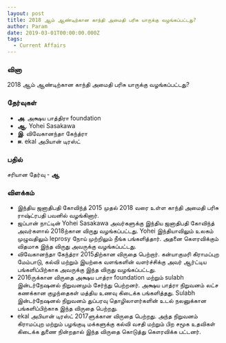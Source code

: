 ```yaml
---
layout: post
title: 2018 ஆம் ஆண்டிற்கான காந்தி அமைதி பரிசு யாருக்கு வழங்கப்பட்டது?
author: Param
date: 2019-03-01T00:00:00.000Z
tags: 
  - Current Affairs
---
```


### வினா

2018 ஆம் ஆண்டிற்கான காந்தி அமைதி பரிசு யாருக்கு வழங்கப்பட்டது?

### தேர்வுகள்

- **அ**. அக்ஷய பாத்திரா foundation
- **ஆ**. Yohei Sasakawa
- **இ**. விவேகானந்தா கேந்த்ரா
- **ஈ**. ekal அபியான் டிரஸ்ட்

### பதில் 

சரியான தேர்வு - **ஆ**

### விளக்கம்

- இந்திய ஜனாதிபதி கோவிந்த் 2015 முதல் 2018 வரை உள்ள காந்தி அமைதி பரிசு ராஷ்ட்ரபதி பவனில் வழங்கினார்.
- ஜப்பான் நாட்டின் Yohei Sasakawa அவர்களுக்கு இந்திய ஜனாதிபதி கோவிந்த் அவர்களால் 2018ற்கான விருது வழங்கப்பட்டது. Yohei இந்தியாவிலும் உலகம் முழுவதிலும் leprosy நோய் முற்றிலும் நீங்க பங்களித்தார். அதனை கௌரவிக்கும் விதமாக இந்த விருது அவருக்கு வழங்கப்பட்டது.
- விவேகானந்தா கேந்த்ரா 2015திற்கான விருதை பெற்றார். கன்யாகுமரி கிராமப்புற மேம்பாடு, கல்வி மற்றும் இயற்கை வளங்களின் வளர்ச்சிக்கு அவர் ஆர்ட்டிய பங்களிப்பிற்காக அவருக்கு இந்த விருது வழங்கப்பட்டது.
- 2016ருக்கான விருதை அக்ஷய பாத்ரா foundation மற்றும் sulabh இன்டர்நேஷனல் நிறுவனமும் சேர்ந்து பெற்றனர். அக்ஷய பாத்ரா நிறுவனம் லட்ச கணக்கான குழந்தைகள் மத்திய உணவு கிடைக்க பங்களித்தது. Sulabh இன்டர்நேஷனல் நிறுவனம் துப்பரவு தொழிலாளர்களின் உடல் நலனுக்கான பங்களிப்பிற்காக இந்த விருதை பெற்றது.
- ekal அபியான் டிரஸ்ட் 2017ளுக்கான விருதை பெற்றது. அந்த நிறுவனம் கிராமப்புற மற்றும் பழங்குடி மக்களுக்கு கல்வி வசதி மற்றும் பிற  சமூக உதவிகள் கிடைக்க துணை நின்றதால் இந்த விருதை கொடுத்து கௌரவிக்க பட்டனர்.
